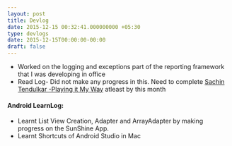 ```yaml
---
layout: post
title: Devlog
date: 2015-12-15 00:32:41.000000000 +05:30
type: devlogs
date: 2015-12-15T00:00:00-00:00
draft: false
---
```




* Worked on the logging and exceptions part of the reporting framework that I was developing in office
* Read Log- Did not make any progress in this. Need to complete [Sachin Tendulkar -Playing it My Way](http://www.amazon.in/Sachin-Tendulkar-Playing-Way-Autobiography/dp/1473605202) atleast by this month

#### Android LearnLog:
* Learnt List View Creation, Adapter and ArrayAdapter by making progress on the SunShine App. 
* Learnt Shortcuts of Android Studio in Mac
